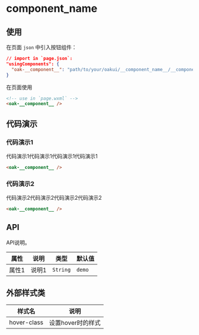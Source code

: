 # __component_name__

## 使用

在页面 `json` 中引入按钮组件：

```json
// import in `page.json`:
"usingComponents": {
  "oak-__component__": "path/to/your/oakui/__component_name__/__component__"
}
```

在页面使用
```html
<!-- use in `page.wxml` -->
<oak-__component__ />
```

## 代码演示
### 代码演示1
代码演示1代码演示1代码演示1代码演示1
```html
<oak-__component__ />
```

### 代码演示2
代码演示2代码演示2代码演示2代码演示2
```html
<oak-__component__ />
```


## API
API说明。

| 属性 | 说明 | 类型 | 默认值 |
|-----------|-----------|-----------|-------------|
| 属性1 | 说明1 | `String` | `demo` |


## 外部样式类

| 样式名 | 说明 |
|-----------|-----------|
| hover-class | 设置hover时的样式 |


